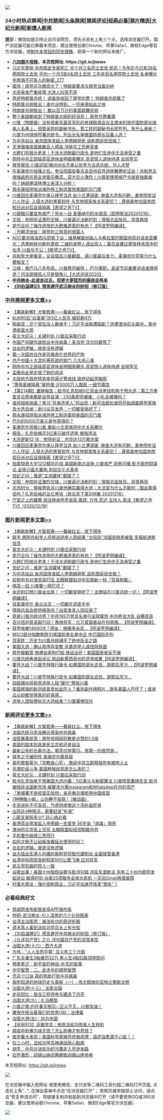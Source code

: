 ![](https://raw.githubusercontent.com/fqnews/bnews/master/64photo/fqnews-qr.jpg)

<div id="tt">
<h3>24小时热点禁闻|<a href="#%E4%B8%AD%E5%85%B1%E7%A6%81%E9%97%BB%E6%9B%B4%E5%A4%9A%E6%96%87%E7%AB%A0">中共禁闻</a>|<a href="#%E5%9B%BE%E7%89%87%E6%96%B0%E9%97%BB%E6%9B%B4%E5%A4%9A%E6%96%87%E7%AB%A0">头条禁闻</a>|<a href="#%E6%96%B0%E9%97%BB%E8%AF%84%E8%AE%BA%E6%9B%B4%E5%A4%9A%E6%96%87%E7%AB%A0">禁闻评论|<a href="#%E5%BF%85%E7%9C%8B%E7%BB%8F%E5%85%B8%E5%A5%BD%E6%96%87">经典必看|<a href="/video.md#%E7%A6%81%E7%89%87%E7%B2%BE%E9%80%89">禁片精选</a>|<a href="https://github.com/fqnews/djy/blob/master/gb/nf1351518.md#1">大纪元新闻</a>|<a href="https://github.com/fqnews/ntdtv/blob/master/gb/prog204.md#1">新唐人新闻</a></h3>
<div><b>提示：</b>微信如提示停止访问该网页，须先点击右上角三个点，选择浏览器打开。国产浏览器可能已屏蔽本项目，建议使用谷歌Chrome、苹果Safari、微软Edge等官方浏览器。或<a href="https://github.com/fqnews/bnews/blob/master/%E5%88%B6%E4%BD%9Cgit%E7%A6%81%E9%97%BB%E9%95%9C%E5%83%8F.md">制作本项目的同步镜像</a>，获得一个新的网址来推广。</div>
<ul>
<li><b><a href="http://d1.bdrive.tk/64.mp4" target="_blank">六四图片视频</a>，本页短网址: https://git.io/jnews</b></li>
<li><a href="/comments/20201217/1449360.md">习近平梦碎 中共核武专家死亡 半个月三名院士去世 诡异！今年迄今已有38名两院院士去世 平均一个月3至4名院士去世 三年逾百名两院院士去世 名单曝光 中南海不可告人的秘密_277</a></li>
<li><a href="/taiwannews/20201216/1449189.md">震惊！拜登这次麻烦大了！特朗普要求与拜登当面对峙</a></li>
<li><a href="/cbnews/20201217/1449367.md">大连突发严重疫情 大连人叫苦不迭</a></li>
<li><a href="/taiwannews/20201217/1449580.md">奇迹特朗普总统！ 调查局收回了拜登的票！ 特朗普总统赢了</a></li>
<li><a href="/taiwannews/20201217/1449581.md">特朗普总统胜出！谁也没想到，一切来得如此之快</a></li>
<li><a href="/taiwannews/20201217/1449473.md">特朗普总统胜出！ 数以百万计的美国跳舞庆祝</a></li>
<li><a href="/taiwannews/20201216/1449199.md">整个美国都收到了特朗普总统的好消息！ 拜登作弊暴露</a></li>
<li><a href="/bannedvideo/20201217/1449424.md">川普（特朗普）没有把美军最高军阶的参谋联席会议主席米利放在国防部长继承人名单上，但管采购的副秘书长，管工程的副秘书长却在列。有什么奥秘？川普为何悄悄签署总统令，列出长名单做国防部长后备人选？</a></li>
<li><a href="/topimagenews/20201217/1449361.md">为中共站台 亲共团体发起人李偲嫣猝死 讽刺周庭现世报？</a></li>
<li><a href="/cbnews/20201217/1449368.md">天津强推疫苗致数百人感染 冷链员工恐再受害</a></li>
<li><a href="/topimagenews/20201217/1449515.md">大鳄们将赔光老本！干涉大选制裁行政令 是他们生命中无法承受之重</a></li>
<li><a href="/cbnews/20201217/1449672.md">网传中共正部级高官退休金明细表曝光 高官惊人退休待遇 全球罕见</a></li>
<li><a href="/cnnews/20201217/1449316.md">拜登就怕 川普这招|佛州州长不承认败登为当选总统，华人点赞</a></li>
<li><a href="/bannedvideo/20201217/1449334.md">在麦康奈尔投降之后，参议院国安委员会坚持召开选举舞弊听证会！共和党主席强森怒斥民主党委员撒谎，双方交火激烈！川普若使用戒严令就是独裁者吗？纳姐邀请林博士来深入分析！</a></li>
<li><a href="/cbnews/20201217/1449596.md">周永康招供指派海外特工制造震惊美国的灭门案</a></li>
<li><a href="/cbnews/20201217/1449551.md">川普回应麦康奈尔承认拜登当选 赵小兰遭调查; 审查大选有问题，美参院听证 六人作证;  入侵大选的黑客软件 与克林顿家族关系密切？ ; 蓬佩奥参加国务院假日派对后自我隔离【希望之声TV】</a></li>
<li><a href="/bannedvideo/20201217/1449352.md">川普暗示要宣布戒严？背水一战 麦康纳尔的水很深（启明笑谈20201216）</a></li>
<li><a href="/cbnews/20201217/1449477.md">文昭：参院听证激烈交锋，川普逼近决断时刻；情报总监放风、异常再现</a></li>
<li><a href="/topimagenews/20201217/1449567.md">是巧合吗？操作选举的大鳄难道真的有他？【阿波罗网编译】</a></li>
<li><a href="/ssgc/20201217/1449378.md">〖兲朝浮世绘〗拜登的三观真的很雷人</a></li>
<li><a href="/cbnews/20201217/1449411.md">AOC要求佩洛西与舒默下台；维基解密创始人与希拉里时期国务院对话录音曝光；选票粉碎也能判真假  二维码发明人语出惊人；委员会建议更改林肯高中的名字 川普斥不公；【希望之声TV】</a></li>
<li><a href="/bannedvideo/20201217/1449330.md">共和党大佬叛变，议会阻击川普翻盘，逼川普最后发力，麦康奈尔究竟为什么要叛变？</a></li>
<li><a href="/cbnews/20201217/1449257.md">江峰：奥巴马八年布局，川普两月破阵； 巴尔离职，圣诞节前重要讲话谁猜得透？司法部接班人可是狠角儿【大选评说2020】</a></li>
<li><b><a href="/comments/20200211/1275071.md" target="_blank">中共肺炎-此波会过去，但更大更猛烈的瘟疫会再来</a></b></li>
<li><b><a href="/comments/20200207/1272816.md" target="_blank">《刘伯温碑记》预言避开武汉肺炎的妙招（修订版）</a></b></li>
</ul>
</div>

<div class="catlist">
<h3><a href="/cbnews/" target="_blank">中共禁闻</a><span><a href="/cbnews/" target="_blank" rel="nofollow">更多文章>></a></span></h3>
<ul>
<li><a href="/comments/20201217/1449706.md" target="_blank">【典故新解】大智若愚——看破红尘，放下得失</a></li>
<li><a href="/cbnews/20201217/1449778.md" target="_blank">杭州90后&#8221;白富美&#8221;诈3亿人民币 被抓剩4万</a></li>
<li><a href="/cbnews/20201217/1449775.md" target="_blank">陈破空：这个官位没人敢接手！习近平龙脉遭踩断？连遭澳洲石头砸中。美中港疫苗大观</a></li>
<li><a href="/comments/20201217/1449731.md" target="_blank">英文大纪元：关键时刻 川普应采取行动</a></li>
<li><a href="/cbnews/20201217/1449708.md" target="_blank">中国产鸡腿包装检出中共病毒！麦当劳 沃尔玛都慌了</a></li>
<li><a href="/comments/20201217/1449639.md" target="_blank">白左的逻辑，就是没有逻辑</a></li>
<li><a href="/cbnews/20201217/1449674.md" target="_blank">第一次国共合作是苏俄赤化世界的产物</a></li>
<li><a href="/cbnews/20201217/1449673.md" target="_blank">共产中国十大混吃等死政府部门 八大恶心事</a></li>
<li><a href="/cbnews/20201217/1449672.md" target="_blank">网传中共正部级高官退休金明细表曝光 高官惊人退休待遇 全球罕见</a></li>
<li><a href="/cbnews/20201217/1449671.md" target="_blank">孟晚舟此举定格了她的命运</a></li>
<li><a href="/cbnews/20201217/1449670.md" target="_blank">大陆地方政府债务率将逼近警戒线 政府动起歪脑筋</a></li>
<li><a href="/cbnews/20201217/1449651.md" target="_blank">“蓬佩奥被隔离”窜热搜 近5000万人围观 一细节露馅</a></li>
<li><a href="/cbnews/20201217/1449640.md" target="_blank">【第214期】重磅报告：脸书扎克伯格5亿资金涉黑钱机构干预大选；第三方审查言论原来都是自导自演；230条即将被废，小札会被捕吗？</a></li>
<li><a href="/cbnews/20201217/1449598.md" target="_blank">谁将扭转局面？黑马“另类选举人”将出现；新司法部长或将开始调查拜登家族及大选丑闻；挺川议员发声：一切都安排好了！</a></li>
<li><a href="/cbnews/20201217/1449596.md" target="_blank">周永康招供指派海外特工制造震惊美国的灭门案</a></li>
<li><a href="/cbnews/20201217/1449583.md" target="_blank">巴尔的5000万美元是咋获得的？</a></li>
<li><a href="/cbnews/20201217/1449568.md" target="_blank">麦康奈尔背叛川普 妻赵小兰家族同中方关系曝光</a></li>
<li><a href="/cbnews/20201217/1449561.md" target="_blank">报告：扎克伯格花5亿美元破坏选举 被指违法</a></li>
<li><a href="/cbnews/20201217/1449554.md" target="_blank">大选更新12·16：参院听证：内华达13万欺诈案</a></li>
<li><a href="/cbnews/20201217/1449551.md" target="_blank">川普回应麦康奈尔承认拜登当选 赵小兰遭调查; 审查大选有问题，美参院听证 六人作证;  入侵大选的黑客软件 与克林顿家族关系密切？ ; 蓬佩奥参加国务院假日派对后自我隔离【希望之声TV】</a></li>
<li><a href="/cbnews/20201217/1449510.md" target="_blank">拍案惊奇大宇1212精华片段  美国新南北战争 川普戒严 前例可循   影子政府阴谋论 全球计画大重构  宛如文化大革命</a></li>
<li><a href="/comments/20201217/1449492.md" target="_blank">世纪之问：难道“主流媒体”都错了？</a></li>
<li><a href="/cbnews/20201217/1449477.md" target="_blank">文昭：参院听证激烈交锋，川普逼近决断时刻；情报总监放风、异常再现</a></li>
<li><a href="/cbnews/20201217/1449475.md" target="_blank">天亮时分：情报界告诉川普他确实赢得大选；大法官为什么不敢判；国会靠得住吗？扎克伯格的五亿黑钱（政论天下第306集 20201216）</a></li>
<li><a href="/cbnews/20201217/1449447.md" target="_blank">厅堂之上的雌黄   效法林肯呼声渐高  嘉宾: 方伟 蓝述 主持人:高洁【希望之声TV】(2020/12/16)</a></li>

</ul>
</div>
<div class="catlist">
<h3><a href="/topimagenews/" target="_blank">图片新闻</a><span><a href="/topimagenews/" target="_blank" rel="nofollow">更多文章>></a></span></h3>
<ul>
<li><a href="/comments/20201217/1449706.md" target="_blank">【典故新解】大智若愚——看破红尘，放下得失</a></li>
<li><a href="/topimagenews/20201217/1449777.md" target="_blank">联手 两院共和党人将挑战选举人团结果 “太阳风”涉国安隐患被查 多猫腻速删信息</a></li>
<li><a href="/comments/20201217/1449731.md" target="_blank">英文大纪元：关键时刻 川普应采取行动</a></li>
<li><a href="/topimagenews/20201217/1449567.md" target="_blank">是巧合吗？操作选举的大鳄难道真的有他？【阿波罗网编译】</a></li>
<li><a href="/topimagenews/20201217/1449515.md" target="_blank">大鳄们将赔光老本！干涉大选制裁行政令 是他们生命中无法承受之重</a></li>
<li><a href="/comments/20201217/1449492.md" target="_blank">世纪之问：难道“主流媒体”都错了？</a></li>
<li><a href="/topimagenews/20201217/1449361.md" target="_blank">为中共站台 亲共团体发起人李偲嫣猝死 讽刺周庭现世报？</a></li>
<li><a href="/topimagenews/20201217/1449344.md" target="_blank">反制中共对澳贸易打压 五眼联盟拟对中实施新一轮「贸易制裁」</a></li>
<li><a href="/topimagenews/20201216/1449151.md" target="_blank">棋高一招 川普要一网打尽？</a></li>
<li><a href="/topimagenews/20201216/1449015.md" target="_blank">永远别幻想川普会出局！ 一切都安排好了！法律站在川普总统一边！【阿波罗网编译】</a></li>
<li><a href="/topimagenews/20201216/1449014.md" target="_blank">驳麦康奈尔 美众议员：一切都在选民手中</a></li>
<li><a href="/topimagenews/20201216/1448785.md" target="_blank">情报总监会提供报告吗？白宫发言人回应来了</a></li>
<li><a href="/topimagenews/20201216/1448784.md" target="_blank">竟是川普总统功劳？中共195万党员名单引全球震惊 中共枪法大乱 自曝其丑</a></li>
<li><a href="/topimagenews/20201216/1448783.md" target="_blank">百分百同意采取行动！弗林将军：亿万爱国者站在你周围…【阿波罗网编译】</a></li>
<li><a href="/topimagenews/20201216/1448782.md" target="_blank">拜登咳嗽14000次？网友：根据多米尼…【阿波罗网编译】</a></li>
<li><a href="/topimagenews/20201216/1448632.md" target="_blank">MSCI部分指数剔除10家国防黑名单中企 中芯国际在列</a></li>
<li><a href="/comments/20201216/1448569.md" target="_blank">百家姓：历史为川普总统铺平了绝地反击之路</a></li>
<li><a href="/topimagenews/20201216/1448492.md" target="_blank">美国大选：确认程序存变数 另类选举人或扭转局面</a></li>
<li><a href="/topimagenews/20201215/1448302.md" target="_blank">拜登被戳穿 惨遭自家狗打脸 铁证出炉！美国国家安全不保</a></li>
<li><a href="/topimagenews/20201215/1448146.md" target="_blank">川普总统再发起诉讼 挑战新墨西哥州的选举结果【阿波罗网编译】</a></li>
<li><a href="/topimagenews/20201215/1448053.md" target="_blank">要开大战？川普签特殊行政令 如果国防部长去世、辞职后军方…【阿波罗网编译】</a></li>
<li><a href="/topimagenews/20201215/1448013.md" target="_blank">要开大战？川普签特殊行政令 如果国防部长去世、辞职后军方…</a></li>
<li><a href="/topimagenews/20201215/1447943.md" target="_blank">四摇摆州共和党选举人投“替代”票给川普</a></li>
<li><a href="/comments/20201215/1447764.md" target="_blank">美国辉瑞的新冠疫苗竟如此吓人？看到副作用照片…很多美国人吓坏了！彼岸瓜众却都觉得真的好喜感…</a></li>
<li><a href="/topimagenews/20201215/1447921.md" target="_blank">选举人团投票标志大选结束？川普幕僚驳斥</a></li>

</ul>
</div>
<div class="catlist">
<h3><a href="/comments/" target="_blank">新闻评论</a><span><a href="/comments/" target="_blank" rel="nofollow">更多文章>></a></span></h3>
<ul>
<li><a href="/comments/20201217/1449706.md" target="_blank">【典故新解】大智若愚——看破红尘，放下得失</a></li>
<li><a href="/comments/20201217/1449789.md" target="_blank">法国总统马克龙确诊感染中共病毒</a></li>
<li><a href="/comments/20201217/1449783.md" target="_blank">油管暴露民意：拜登视频踩贬数是点赞的1.5倍</a></li>
<li><a href="/comments/20201217/1449782.md" target="_blank">美国的国本到底是民主共和还是自治</a></li>
<li><a href="/comments/20201217/1449771.md" target="_blank">最新公布的长寿办法，喝茶仅排第13，排第一的居然是&#8230;</a></li>
<li><a href="/comments/20201217/1449764.md" target="_blank">拜登之子被刑传 麦康奈尔露真容</a></li>
<li><a href="/comments/20201217/1449753.md" target="_blank">美列黎智英为「宗教良心犯」 敦促中共立即释放所有被拘人士</a></li>
<li><a href="/comments/20201217/1449738.md" target="_blank">另类阶级斗争 美国种族歧视是怎么来的？</a></li>
<li><a href="/comments/20201217/1449731.md" target="_blank">英文大纪元：关键时刻 川普应采取行动</a></li>
<li><a href="/comments/20201217/1449723.md" target="_blank">脸书扎克伯格干预美国大选内幕：5亿美元与秘密算法 川普阵营重磅反击 脸书被控非法垄断市场 被要求分离Instagram和WhatsApp在内的资产</a></li>
<li><a href="/comments/20201217/1449721.md" target="_blank">「柬埔寨不是疫苗实验场」亲共柬总理拒用中国疫苗</a></li>
<li><a href="/comments/20201217/1449720.md" target="_blank">7种睡眠小偷，让你睡不安稳 !（微动画）</a></li>
<li><a href="/comments/20201217/1449719.md" target="_blank">冬至进补不可盲目，气虚阴虚喝这个汤补益肝肾</a></li>
<li><a href="/comments/20201217/1449718.md" target="_blank">出现这4种情况，需要赶紧“补肾”</a></li>
<li><a href="/comments/20201217/1449717.md" target="_blank">心脏支架知多少? 冠心病必看</a></li>
<li><a href="/comments/20201217/1449683.md" target="_blank">香港蓝丝带发起人李偲嫣一生爱党 56岁染「病毒」猝死</a></li>
<li><a href="/comments/20201217/1449682.md" target="_blank">澳洲将北京告上世贸 五眼联盟拟经贸制裁中共</a></li>
<li><a href="/comments/20201217/1449681.md" target="_blank">手机要升级得三思而行</a></li>
<li><a href="/comments/20201217/1449680.md" target="_blank">如何才能不让砧板发霉延长使用时间？</a></li>
<li><a href="/comments/20201217/1449639.md" target="_blank">白左的逻辑，就是没有逻辑</a></li>
<li><a href="/comments/20201217/1449676.md" target="_blank">由大陆出生港人创建的紫荆党将取代建制派 全面接管香港</a></li>
<li><a href="/comments/20201217/1449675.md" target="_blank">台湾中科院研发射程逾500公里飞弹 应对共军</a></li>
<li><a href="/comments/20201217/1449649.md" target="_blank">民主党机器的惊人一致</a></li>
<li><a href="/comments/20201217/1449629.md" target="_blank">谷歌出事！美国十州指控谷歌与脸书勾结 违反反垄断法 另有三十州也即将发起诉讼 敏感时刻 谷歌25项服务全球大宕机 一天后Gmail再度故障</a></li>
<li><a href="/comments/20201217/1449611.md" target="_blank">时事大家谈：强化控制民企，习近平加速开改革“倒车”？</a></li>

</ul>
</div>

<div class="catlist">
<h3>必看经典好文</h3>
<ul>
<li><a href="/comments/20200627/783266.md" target="_blank">禁闻网发布新版安卓APP海外版</a></li>
<li><a href="/comments/20200620/1347687.md" target="_blank">仲明-武汉肺炎-引人深思的几个比较图表</a></li>
<li><a href="/comments/20200801/1373219.md" target="_blank">台湾主治医师：被法轮功的奇迹折服</a></li>
<li><a href="/comments/20200227/1284657.md" target="_blank">道术高人看到法轮功学员头上有光柱</a></li>
<li><a href="/comments/20200207/1272816.md" target="_blank">《刘伯温碑记》预言避开中共肺炎的妙招（修订版）</a></li>
<li><a href="/bookonline/20131116/201045.md" target="_blank">《九评共产党》之九 评中国共产党的流氓本性</a></li>
<li><a href="/comments/20201110/1428663.md" target="_blank">治国大道(十六)：西方大道</a></li>
<li><a href="/comments/20200720/1363377.md" target="_blank">方伟：“人人生而平等” 含义有三个方面</a></li>
<li><a href="/cbnews/20200611/1343037.md" target="_blank">广东夫妻生3胎被罚32万 黑人生4胎妇联领导慰问</a></li>
<li><a href="/comments/20190418/1115565.md" target="_blank">修炼笔记：新宇宙的神话-补天的故事</a></li>
<li><a href="/comments/20200605/783249.md" target="_blank">中华智慧：二、武术中的顺势智慧</a></li>
<li><a href="/comments/20200707/1357090.md" target="_blank">念这个口诀 真的有助打败中共病毒</a></li>
<li><a href="/tculture/xiulian/20170611/772817.md" target="_blank">我所知道的地球历史与奥秘（一）: 伟大辉煌的亚特兰蒂斯文明</a></li>
<li><a href="/cbnews/20180319/916654.md" target="_blank">治国大道(十三)：法家治国</a></li>
<li><a href="/aomi/history/20141104/323033.md" target="_blank">史前回忆：我当工程师参与建造了月亮</a></li>
<li><a href="/cbnews/20180315/914943.md" target="_blank">治国大道(九)：礼治模型</a></li>
<li><a href="/bannedvideo/20201206/1443210.md" target="_blank">川普之歌:约在春天相见✅正义不灭，川普加油！</a></li>
<li><a href="/topimagenews/20180615/958090.md" target="_blank">魔鬼在统治着我们的世界(16)：法律篇</a></li>
<li><a href="/cbnews/20180311/913065.md" target="_blank">治国大道(五)：何为中国</a></li>
<li><a href="/cbnews/20200518/1330564.md" target="_blank">【庆祝513】非裔学员：修炼法轮功带来人生转机</a></li>
<li><a href="/comments/20200502/1322275.md" target="_blank">瘟疫中祈祷为啥无效？怎么祈祷才有奇效？</a></li>
<li><a href="/comments/20201115/1431139.md" target="_blank">医学重大发现！美国科学家揭开终极底牌：癌症自愈源于心脏！！</a></li>
<li><a href="/health/20170626/780270.md" target="_blank">仅三小时，法轮功学员神通祛除心脏病</a></li>
<li><a href="/cbnews/20200720/1363328.md" target="_blank">胡平：中共对法轮功的污蔑走入穷途末路</a></li>
<li><a href="/cbnews/20200727/1366904.md" target="_blank">壮怀激烈：阎锡山妹阎惠卿致阎锡山绝命电</a></li>

</ul>
</div>

本页短网址: https://git.io/jnews

![](https://raw.githubusercontent.com/fqnews/bnews/master/64photo/fqnews-qr.jpg)

在浏览器中输入短网址 或使用微信、支付宝等二维码工具扫描二维码打开页面, 点击右上角"...", 在弹出菜单中点击“在浏览器打开”； 若网页被举报禁止访问，请点击“恢复申请访问”，将链接复制并粘贴到浏览器中打开（请不要使用QQ或360浏览器，建议使用谷歌Chrome、苹果Safari、微软Edge等官方浏览器）

![](https://raw.githubusercontent.com/fqnews/bnews/master/64photo/wx.jpg)